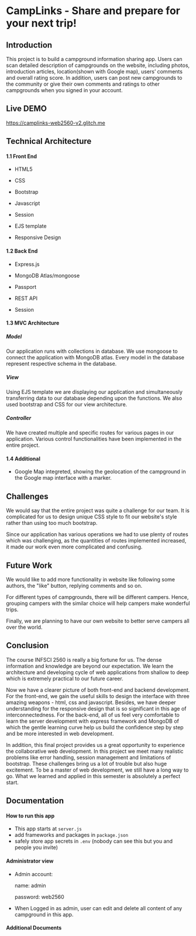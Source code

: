 # CampLinks - Share and prepare for your next trip!

## Introduction

This project is to build a campground information sharing app. Users can scan detailed description of campgrounds on the website, including photos, introduction articles, location(shown with Google map), users’ comments and overall rating score. In addition, users can post new campgrounds to the community or give their own comments and ratings to other campgrounds when you signed in your account.

## Live DEMO
https://camplinks-web2560-v2.glitch.me

## Technical Architecture

#### 1.1 Front End

- HTML5

- CSS

- Bootstrap

- Javascript

- Session

- EJS template

- Responsive Design

#### 1.2 Back End

- Express.js

- MongoDB Atlas/mongoose

- Passport

- REST API

- Session

#### 1.3 MVC Architecture

##### Model

Our application runs with collections in database. We use mongoose to connect the application with MongoDB atlas. Every model in the database represent respective schema in the database.

##### View

Using EJS template we are displaying our application and simultaneously transferring data to our database depending upon the functions. We also used bootstrap and CSS for our view architecture.

##### Controller

We have created multiple and specific routes for various pages in our application. Various control functionalities have been implemented in the entire project.

#### 1.4 Additional

- Google Map integreted, showing the geolocation of the campground in the Google map interface with a marker.

## Challenges

We would say that the entire project was quite a challenge for our team. It is complicated for us to design unique CSS style to fit our website's style rather than using too much bootstrap.

Since our application has various operations we had to use plenty of routes which was challenging, as the quantities of routes implemented increased, it made our work even more complicated and confusing.

## Future Work

We would like to add more functionality in website like following some authors, the "like" button, replying comments and so on.

For different types of campgrounds, there will be different campers. Hence, grouping campers with the similar choice will help campers make wonderful trips.

Finally, we are planning to have our own website to better serve campers all over the world.

## Conclusion

The course INFSCI 2560 is really a big fortune for us. The dense information and knowledge are beyond our expectation. We learn the architecture and developing cycle of web applications from shallow to deep which is extremely practical to our future career.

Now we have a clearer picture of both front-end and backend development. For the front-end, we gain the useful skills to design the interface with three amazing weapons - html, css and javascript. Besides, we have deeper understanding for the responsive design that is so significant in this age of interconnectedness. For the back-end, all of us feel very comfortable to learn the server development with express framework and MongoDB of which the gentle learning curve help us build the confidence step by step and be more interested in web development.

In addition, this final project provides us a great opportunity to experience the collaborative web development. In this project we meet many realistic problems like error handling, session management and limitations of bootstrap. These challenges bring us a lot of trouble but also huge excitement. To be a master of web development, we still have a long way to go. What we learned and applied in this semester is absolutely a perfect start.

## Documentation
#### How to run this app
- This app starts at `server.js`
- add frameworks and packages in `package.json`
- safely store app secrets in `.env` (nobody can see this but you and people you invite)

#### Administrator view
- Admin account:

    name: admin  

    password: web2560

- When Logged in as admin, user can edit and delete all content of any campground in this app. 

#### Additional Documents

